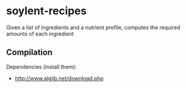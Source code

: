 soylent-recipes
===============

Given a list of ingredients and a nutrient profile, computes the required amounts of each ingredient

Compilation
-----------

Dependencies (install them):

- http://www.alglib.net/download.php


